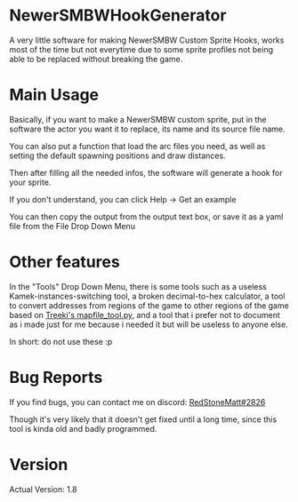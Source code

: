 # NewerSMBWHookGenerator
A very little software for making NewerSMBW Custom Sprite Hooks, works most of the time but not everytime due to some sprite profiles not being able to be replaced without breaking the game.

# Main Usage
Basically, if you want to make a NewerSMBW custom sprite, put in the software the actor you want it to replace, its name and its source file name.

You can also put a function that load the arc files you need, as well as setting the default spawning positions and draw distances.

Then after filling all the needed infos, the software will generate a hook for your sprite.

If you don't understand, you can click Help -> Get an example


You can then copy the output from the output text box, or save it as a yaml file from the File Drop Down Menu

# Other features
In the "Tools" Drop Down Menu, there is some tools such as a useless Kamek-instances-switching tool, a broken decimal-to-hex calculator, a tool to convert addresses from regions of the game to other regions of the game based on [Treeki's mapfile_tool.py](https://github.com/Treeki/NewerSMBW/blob/no-translations/Kamek/tools/mapfile_tool.py), and a tool that i prefer not to document as i made just for me because i needed it but will be useless to anyone else.

In short: do not use these :p

# Bug Reports
If you find bugs, you can contact me on discord: [RedStoneMatt#2826](https://discord.gg/s73Eknd)

Though it's very likely that it doesn't get fixed until a long time, since this tool is kinda old and badly programmed.

# Version
Actual Version: 1.8

